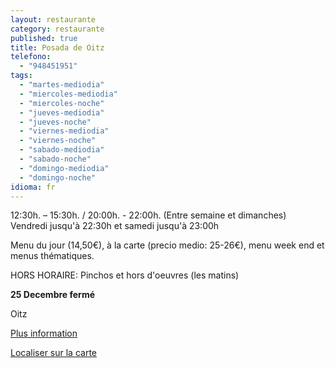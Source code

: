 ```yaml
---
layout: restaurante
category: restaurante
published: true
title: Posada de Oitz
telefono: 
  - "948451951"
tags: 
  - "martes-mediodia"
  - "miercoles-mediodia"
  - "miercoles-noche"
  - "jueves-mediodia"
  - "jueves-noche"
  - "viernes-mediodia"
  - "viernes-noche"
  - "sabado-mediodia"
  - "sabado-noche"
  - "domingo-mediodia"
  - "domingo-noche"
idioma: fr
---
```


12:30h. – 15:30h. / 20:00h. - 22:00h. (Entre semaine et dimanches) Vendredi jusqu'à 22:30h et samedi jusqu'à 23:00h

Menu du jour (14,50€), à la carte (precio medio: 25-26€), menu week end et menus thématiques.

HORS HORAIRE: Pinchos et hors d'oeuvres (les matins)

**25 Decembre fermé**

Oitz

[Plus information](http://www.consorciobertiz.org/consorcio/dondecomer/restaurantes/oitz-es-0-188/posada-de-oitz-es.html)

[Localiser sur la carte](https://maps.google.es/maps?q=Posada+de+Oitz&hl=es&sll=43.113641,-1.682539&sspn=0.020395,0.038581&t=h&hq=Posada+de+Oitz&z=15&iwloc=A "Posada Oitz")